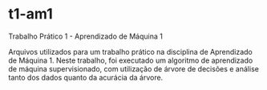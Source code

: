 # t1-am1
Trabalho Prático 1 - Aprendizado de Máquina 1

Arquivos utilizados para um trabalho prático na disciplina de Aprendizado de Máquina 1.
Neste trabalho, foi executado um algoritmo de aprendizado de máquina supervisionado, com utilização de árvore de decisões e análise tanto dos dados quanto da acurácia da árvore.
